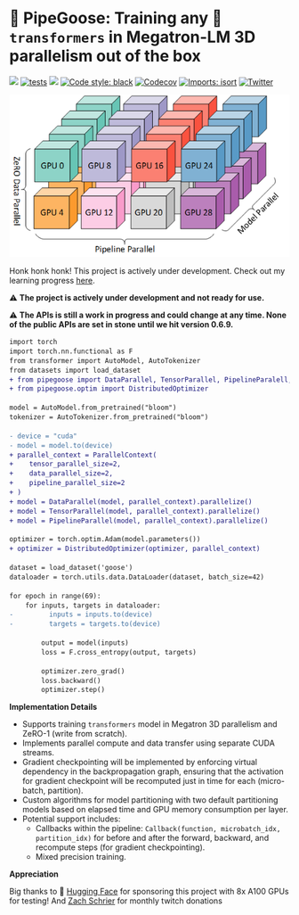 # 🚧 PipeGoose: Training any 🤗 `transformers` in Megatron-LM 3D parallelism out of the box

[<img src="https://img.shields.io/badge/license-MIT-blue">](https://github.com/xrsrke/pipegoose) [![tests](https://github.com/xrsrke/pipegoose/actions/workflows/tests.yaml/badge.svg)](https://github.com/xrsrke/pipegoose/actions/workflows/tests.yaml) [<img src="https://img.shields.io/discord/767863440248143916?label=discord">](https://discord.gg/s9ZS9VXZ3p) [![Code style: black](https://img.shields.io/badge/code%20style-black-000000.svg)](https://github.com/psf/black) [<img alt="Codecov" src="https://img.shields.io/codecov/c/github/xrsrke/pipegoose">](https://app.codecov.io/gh/xrsrke/pipegoose) [![Imports: isort](https://img.shields.io/badge/%20imports-isort-%231674b1?style=flat&labelColor=ef8336)](https://pycqa.github.io/isort/) [![Twitter](https://img.shields.io/twitter/url/https/twitter.com/cloudposse.svg?style=social&label=Follow%20%40xariusrke)](https://twitter.com/xariusrke)

![pipeline](3d-parallelism.png)

<!-- [![docs](https://img.shields.io/github/deployments/Production?label=docs&logo=vercel)](https://docs.dev/) -->
<!-- [<img src="https://img.shields.io/youtube/channel/views/UCDdC6BIFRI0jvcwuhi3aI6w?style=social">](https://www.youtube.com/channel/UCDdC6BIFRI0jvcwuhi3aI6w/videos) -->
<!-- [<img src="https://img.shields.io/badge/%F0%9F%A4%97%20Models-Huggingface-F8D521">](https://huggingface.co) -->
<!-- [![Open In Colab](https://colab.research.google.com/assets/colab-badge.svg)](https://colab.research.google.com/github/blob/master/docs/get-started/CleanRL_Huggingface_Integration_Demo.ipynb) -->


Honk honk honk! This project is actively under development. Check out my learning progress [here](https://twitter.com/xariusrke/status/1667999818554413057).

⚠️ **The project is actively under development and not ready for use.**

⚠️ **The APIs is still a work in progress and could change at any time. None of the public APIs are set in stone until we hit version 0.6.9.**

```diff
import torch
import torch.nn.functional as F
from transformer import AutoModel, AutoTokenizer
from datasets import load_dataset
+ from pipegoose import DataParallel, TensorParallel, PipelineParalell, ParallelContext
+ from pipegoose.optim import DistributedOptimizer

model = AutoModel.from_pretrained("bloom")
tokenizer = AutoTokenizer.from_pretrained("bloom")

- device = "cuda"
- model = model.to(device)
+ parallel_context = ParallelContext(
+    tensor_parallel_size=2,
+    data_parallel_size=2,
+    pipeline_parallel_size=2
+ )
+ model = DataParallel(model, parallel_context).parallelize()
+ model = TensorParallel(model, parallel_context).parallelize()
+ model = PipelineParallel(model, parallel_context).parallelize()

optimizer = torch.optim.Adam(model.parameters())
+ optimizer = DistributedOptimizer(optimizer, parallel_context)

dataset = load_dataset('goose')
dataloader = torch.utils.data.DataLoader(dataset, batch_size=42)

for epoch in range(69):
    for inputs, targets in dataloader:
-         inputs = inputs.to(device)
-         targets = targets.to(device)

        output = model(inputs)
        loss = F.cross_entropy(output, targets)

        optimizer.zero_grad()
        loss.backward()
        optimizer.step()
```


**Implementation Details**

- Supports training `transformers` model in Megatron 3D parallelism and ZeRO-1 (write from scratch).
- Implements parallel compute and data transfer using separate CUDA streams.
- Gradient checkpointing will be implemented by enforcing virtual dependency in the backpropagation graph, ensuring that the activation for gradient checkpoint will be recomputed just in time for each (micro-batch, partition).
- Custom algorithms for model partitioning with two default partitioning models based on elapsed time and GPU memory consumption per layer.
- Potential support includes:
    - Callbacks within the pipeline: `Callback(function, microbatch_idx, partition_idx)` for before and after the forward, backward, and recompute steps (for gradient checkpointing).
    - Mixed precision training.

**Appreciation**

Big thanks to 🤗 [Hugging Face](https://huggingface.co/) for sponsoring this project with 8x A100 GPUs for testing! And [Zach Schrier](https://twitter.com/zach_schrier) for monthly twitch donations
